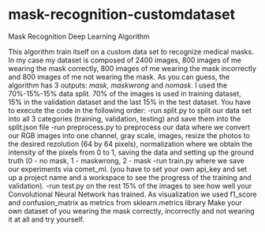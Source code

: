 # mask-recognition-customdataset
Mask Recognition Deep Learning Algorithm

This algorithm train itself on a custom data set to recognize medical masks. In my case my dataset is composed of 2400 images, 800 images of me wearing the mask correctly, 800 images of me wearing the mask incorrectly and 800 images of me not wearing the mask. As you can guess, the algorithm has 3 outputs: *mask*, *maskwrong* and *nomask*. I used the 70%-15%-15% data split. 70% of the images is used in training dataset, 15% in the validation dataset and the last 15% in the test dataset. You have to execute the code in the following order:
  -run split.py to split our data set into all 3 categories (training, validation, testing) and save them into the split.json file
  -run preprocess.py to preprocess our data where we convert our RGB images into one channel, gray scale, images, resize the photos to the desired rezolution (64 by 64 pixels), normalization where we obtain the intensity of the pixels from 0 to 1, saving the data and setting up the ground truth (0 - no mask, 1 - maskwrong, 2 - mask
  -run train.py where we save our experiments via comet_ml. (you have to set your own api_key and set up a project name and a workspace to see the progress of the training and validation). 
  -run test.py on the rest 15% of the images to see how well your Convolutional Neural Network has trained. As visualization we used f1_score and confusion_matrix as metrics from sklearn.metrics library
Make your own dataset of you wearing the mask correctly, incorrectly and not wearing it at all and try yourself.
